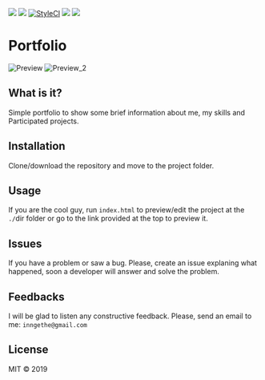 [![](https://img.shields.io/website-up-down-green-red/https/shields.io.svg?label=my-website)](http://gatarelib.github.io)
[![](https://img.shields.io/uptimerobot/ratio/m781661606-8a3c6694887c15209dca0ff4.svg)](gatarelib.github.io)
[![StyleCI](https://github.styleci.io/repos/141334427/shield?branch=master)](https://github.styleci.io/repos/141334427)
[![](https://img.shields.io/github/followers/espadrine.svg?label=Follow&style=social)](https://github.com/gatarelib)
[![](https://img.shields.io/twitter/follow/espadrine.svg?label=Follow&style=social)](https://twitter.com/LibereGatare)
# Portfolio
 ![Preview](images/lio.png)
 ![Preview_2](images/lio2.png)

## What is it?

Simple portfolio to show some brief information about me, my skills and Participated projects.

## Installation

Clone/download the repository and move to the project folder.

## Usage

If you are the cool guy, run `index.html` to preview/edit the project at the `./`dir folder or go to the link provided at the top to preview it.

## Issues

If you have a problem or saw a bug. Please, create an issue explaning what happened, soon a developer will answer and solve the problem.

## Feedbacks

I will be glad to listen any constructive feedback. Please, send an email to me: `inngethe@gmail.com`

## License

MIT © 2019





